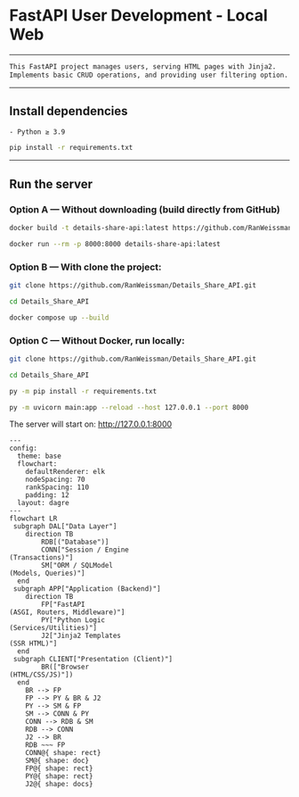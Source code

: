 # FastAPI User Development - Local Web

---
```bash
This FastAPI project manages users, serving HTML pages with Jinja2.
Implements basic CRUD operations, and providing user filtering option.
```
---
## Install dependencies
```bash
- Python ≥ 3.9
```
```bash
pip install -r requirements.txt
```
---
## Run the server
### Option A — Without downloading (build directly from GitHub)
```bash
docker build -t details-share-api:latest https://github.com/RanWeissman/Details_Share_API.git#main
```
```bash
docker run --rm -p 8000:8000 details-share-api:latest
```

### Option B — With clone the project: 
```bash
git clone https://github.com/RanWeissman/Details_Share_API.git
```
```bash
cd Details_Share_API
```
```bash
docker compose up --build
```
### Option C — Without Docker, run locally: 
```bash
git clone https://github.com/RanWeissman/Details_Share_API.git
```
```bash
cd Details_Share_API
```
```bash
py -m pip install -r requirements.txt
```
```bash
py -m uvicorn main:app --reload --host 127.0.0.1 --port 8000
```
The server will start on: <http://127.0.0.1:8000>

```mermaid
---
config:
  theme: base
  flowchart:
    defaultRenderer: elk
    nodeSpacing: 70
    rankSpacing: 110
    padding: 12
  layout: dagre
---
flowchart LR
 subgraph DAL["Data Layer"]
    direction TB
        RDB[("Database")]
        CONN["Session / Engine
(Transactions)"]
        SM["ORM / SQLModel
(Models, Queries)"]
  end
 subgraph APP["Application (Backend)"]
    direction TB
        FP["FastAPI
(ASGI, Routers, Middleware)"]
        PY["Python Logic
(Services/Utilities)"]
        J2["Jinja2 Templates
(SSR HTML)"]
  end
 subgraph CLIENT["Presentation (Client)"]
        BR(["Browser
(HTML/CSS/JS)"])
  end
    BR --> FP
    FP --> PY & BR & J2
    PY --> SM & FP
    SM --> CONN & PY
    CONN --> RDB & SM
    RDB --> CONN
    J2 --> BR
    RDB ~~~ FP
    CONN@{ shape: rect}
    SM@{ shape: doc}
    FP@{ shape: rect}
    PY@{ shape: rect}
    J2@{ shape: docs}
```






